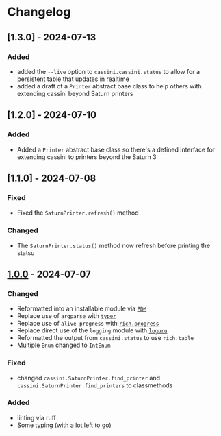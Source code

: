 # Changelog

## [1.3.0] - 2024-07-13

### Added

- added the `--live` option to `cassini.cassini.status` to allow for a persistent table that updates in realtime
- added a draft of a `Printer` abstract base class to help others with extending cassini beyond Saturn printers

## [1.2.0] - 2024-07-10

### Added

- Added a `Printer` abstract base class so there's a defined interface for extending cassini to printers beyond the Saturn 3

## [1.1.0] - 2024-07-08

### Fixed

- Fixed the `SaturnPrinter.refresh()` method

### Changed

- The `SaturnPrinter.status()` method now refresh before printing the statsu

## [1.0.0] - 2024-07-07

### Changed

- Reformatted into an installable module via [`PDM`](https://pdm-project.org/)
- Replace use of `argparse` with [`typer`](https://typer.tiangolo.com/)
- Replace use of `alive-progress` with [`rich.progress`](https://rich.readthedocs.io/en/stable/progress.html)
- Replace direct use of the `logging` module with [`loguru`](https://loguru.readthedocs.io/)
- Reformatted the output from `cassini.status` to use `rich.table`
- Multiple `Enum` changed to `IntEnum`

### Fixed
- changed `cassini.SaturnPrinter.find_printer` and `cassini.SaturnPrinter.find_printers` to classmethods

### Added
- linting via ruff
- Some typing (with a lot left to go)


[1.0.0]: https://github.com/milescsmith/pyplier/tag/1.0.0
